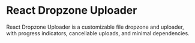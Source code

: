 # React Dropzone Uploader


React Dropzone Uploader is a customizable file dropzone and uploader, with progress indicators, cancellable uploads, and minimal dependencies.
